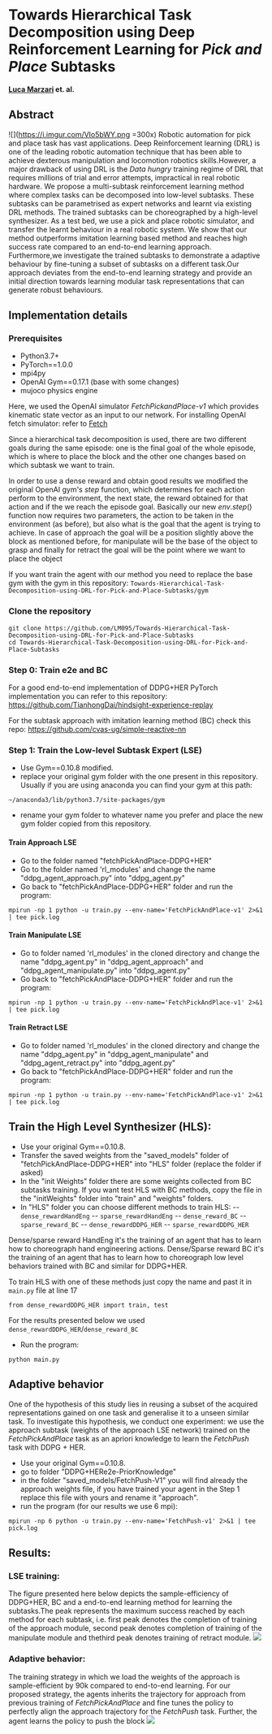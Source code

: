 # Towards Hierarchical Task Decomposition using Deep Reinforcement Learning for *Pick and Place* Subtasks

**[Luca Marzari](https://github.com/LM095) et. al.**

## Abstract
![](https://i.imgur.com/VIo5bWY.png =300x)
Robotic  automation  for  pick  and  place  task  has vast applications. Deep Reinforcement learning (DRL) is one of the leading robotic automation technique that has been able to achieve dexterous manipulation and locomotion robotics skills.However, a major drawback of using DRL is the *Data hungry* training regime of DRL that requires millions of trial and error attempts,  impractical  in  real  robotic  hardware. We  propose  a multi-subtask  reinforcement  learning  method  where  complex tasks can be decomposed into low-level subtasks. These subtasks can be parametrised as expert networks and learnt via existing DRL methods. The trained subtasks can be choreographed by a  high-level  synthesizer.  As  a  test  bed,  we  use  a  pick  and place  robotic  simulator,  and  transfer  the  learnt  behaviour  in a  real  robotic  system.  We  show  that  our  method  outperforms imitation learning based method and reaches high success rate compared  to  an  end-to-end  learning  approach.  Furthermore,we  investigate  the  trained  subtasks  to  demonstrate  a  adaptive behaviour by fine-tuning a subset of subtasks on a different task.Our  approach  deviates  from  the  end-to-end  learning  strategy and provide an initial direction towards learning modular task representations  that  can  generate  robust  behaviours.









## Implementation details
### Prerequisites
- Python3.7+
- PyTorch==1.0.0
- mpi4py
- OpenAI Gym==0.17.1 (base with some changes)
- mujoco physics engine

Here, we used the OpenAI simulator *FetchPickandPlace-v1* which provides kinematic state vector as an input to our network.
For installing OpenAI fetch simulator: refer to [Fetch](https://openai.com/blog/ingredients-for-robotics-research/)

Since a hierarchical task decomposition is used, there are two different goals during the same episode: one is the final goal of the whole episode, which is where to place the block and the other one changes based on which subtask we want to train.

In order to use a dense reward and obtain good results we modified the original OpenAI gym's $step$ function, which determines for each action perform to the environment, the next state, the reward obtained for that action and if the we reach the episode goal.
Basically our new $env.step()$ function now requires two parameters, the action to be taken in the environment (as before), but also what is the goal that the agent is trying to achieve.
In case of approach the goal will be a position slightly above the block as mentioned before, for manipulate will be the base of the object to grasp and finally for retract the goal will be the point where we want to place the object

If you want train the agent with our method you need to replace the base gym with the gym in this repository: `Towards-Hierarchical-Task-Decomposition-using-DRL-for-Pick-and-Place-Subtasks/gym`

### Clone the repository

```
git clone https://github.com/LM095/Towards-Hierarchical-Task-Decomposition-using-DRL-for-Pick-and-Place-Subtasks
cd Towards-Hierarchical-Task-Decomposition-using-DRL-for-Pick-and-Place-Subtasks
```
### Step 0: Train e2e and BC
For a good end-to-end implementation of DDPG+HER PyTorch implementation you can refer to this repository: https://github.com/TianhongDai/hindsight-experience-replay

For the subtask approach with imitation learning method (BC) check this repo:
https://github.com/cvas-ug/simple-reactive-nn


### Step 1: Train the Low-level Subtask Expert (LSE) 

- Use Gym==0.10.8 modified.
- replace your original gym folder with the one present in this repository. Usually if you are using anaconda you can find your gym at this path:
```
~/anaconda3/lib/python3.7/site-packages/gym
```
- rename your gym folder to whatever name you prefer and place the new gym folder copied from this repository.

#### Train Approach LSE 
- Go to the folder named "fetchPickAndPlace-DDPG+HER"
- Go to the folder named 'rl_modules' and change the name "ddpg_agent_approach.py" into "ddpg_agent.py"
- Go back to "fetchPickAndPlace-DDPG+HER"  folder and run the program:
```
mpirun -np 1 python -u train.py --env-name='FetchPickAndPlace-v1' 2>&1 | tee pick.log
```

#### Train Manipulate LSE 
- Go to folder named 'rl_modules' in the cloned directory and change the name "ddpg_agent.py" in "ddpg_agent_approach" and "ddpg_agent_manipulate.py" into "ddpg_agent.py"
- Go back to "fetchPickAndPlace-DDPG+HER"  folder and run the program:
```
mpirun -np 1 python -u train.py --env-name='FetchPickAndPlace-v1' 2>&1 | tee pick.log
```

#### Train Retract LSE 
- Go to folder named 'rl_modules' in the cloned directory and change the name "ddpg_agent.py" in "ddpg_agent_manipulate" and "ddpg_agent_retract.py" into "ddpg_agent.py"
- Go back to "fetchPickAndPlace-DDPG+HER"  folder and run the program:
```
mpirun -np 1 python -u train.py --env-name='FetchPickAndPlace-v1' 2>&1 | tee pick.log
```





## Train the High Level Synthesizer (HLS):
- Use your original Gym==0.10.8.
- Transfer the saved weights from the "saved_models" folder of "fetchPickAndPlace-DDPG+HER" into "HLS" folder (replace the folder if asked)
- In the "init Weights" folder there are some weights collected from BC subtasks training. If you want test HLS with BC methods, copy the file in the "initWeights" folder into "train" and "weights" folders.
- In "HLS" folder you can choose different methods to train HLS: 
 -- `dense_rewardHandEng`
 -- `sparse_rewardHandEng`
 -- `dense_reward_BC`
 -- `sparse_reward_BC`
 -- `dense_rewardDDPG_HER`
 -- `sparse_rewardDDPG_HER`
 
 Dense/sparse reward HandEng it's the training of an agent that has to learn how to choreograph hand engineering actions. Dense/Sparse reward BC it's the training of an agent that has to learn how to choreograph low level behaviors trained with BC and similar for DDPG+HER.

To train HLS with one of these methods just copy the name and past it in `main.py` file at line 17 
```python=17
from dense_rewardDDPG_HER import train, test
```
 For the results presented below we used `dense_rewardDDPG_HER`/`dense_reward_BC`
 
- Run the program:
```
python main.py
```

## Adaptive behavior
One of the hypothesis of this study lies in reusing a subset of the acquired  representations gained on one task and generalise it to a unseen similar  task. To investigate this hypothesis, we conduct one experiment: we use the  approach subtask (weights  of  the  approach  LSE network) trained on the *FetchPickAndPlace* task as an apriori knowledge to learn the *FetchPush* task with DDPG + HER.
- Use your original Gym==0.10.8.
- go to folder "DDPG+HERe2e-PriorKnowledge"
- in the folder "saved_models/FetchPush-V1" you will find already the approach weights file, if you have trained your agent in the Step 1 replace this file with yours and rename it "approach".
- run the program (for our results we use 6 mpi):
```
mpirun -np 6 python -u train.py --env-name='FetchPush-v1' 2>&1 | tee pick.log
```


## Results:

### LSE training:
The figure presented here below depicts the sample-efficiency of DDPG+HER, BC and a end-to-end learning method for learning the subtasks.The peak represents the maximum success reached by each method for each subtask, i.e. first peak denotes the completion of training of the approach module, second peak denotes completion  of  training  of  the  manipulate  module  and  thethird  peak  denotes  training  of  retract  module.
![](https://i.imgur.com/anQPo1z.png)

### Adaptive behavior:
The  training  strategy  in  which  we  load  the  weights  of  the approach  is  sample-efficient  by  90k  compared  to  end-to-end  learning.  For  our  proposed  strategy,  the  agents  inherits the trajectory for approach from previous training of *FetchPickAndPlace* and fine tunes the policy to perfectly align the approach trajectory for the *FetchPush* task. Further, the agent learns the policy to push the block
![](https://i.imgur.com/nq4NYXc.png)

